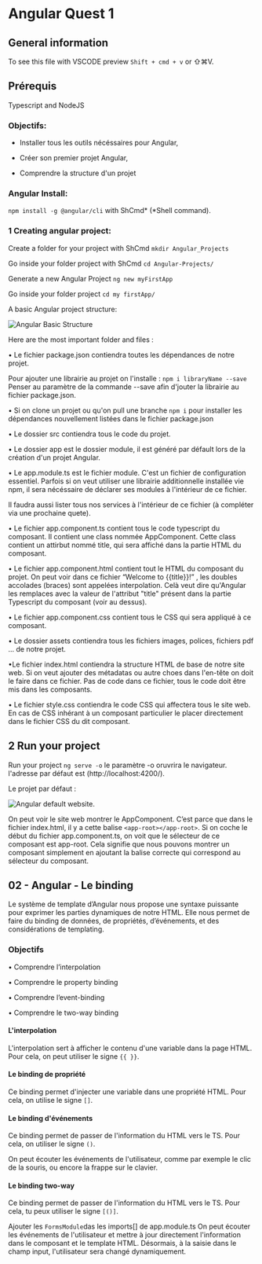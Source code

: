 # Angular Quest 1


## General information

To see this file with VSCODE preview `Shift + cmd + v` or ⇧⌘V.

## Prérequis

Typescript and NodeJS

### Objectifs:

- Installer tous les outils nécéssaires pour Angular,

- Créer son premier projet Angular,

- Comprendre la structure d'un projet

### Angular Install:

`npm install -g @angular/cli` with ShCmd* (*Shell command).

### 1 Creating angular project:

Create a folder for your project with ShCmd
`mkdir Angular_Projects`

Go inside your folder project with ShCmd
`cd Angular-Projects/`

Generate a new Angular Project
`ng new myFirstApp`

Go inside your folder project
`cd my firstApp/` 

A basic Angular project structure:

![Angular Basic Structure](https://images.innoveduc.fr/angular/angular_part1_structure.png)

Here are the most important folder and files :

• Le fichier package.json contiendra toutes les dépendances de notre projet.

Pour ajouter une librairie au projet on l'installe : `npm i libraryName --save`
Penser au paramètre de la commande --save afin d'jouter la librairie au fichier package.json.

• Si on clone un projet ou qu'on pull une branche `npm i` pour installer les dépendances nouvellement listées dans le fichier package.json

•
Le dossier src contiendra tous le code du projet.

•
Le dossier app est le dossier module, il est généré par défault lors de la création d'un projet Angular.

•
Le app.module.ts est le fichier module. C'est un fichier de configuration essentiel.
Parfois si on veut utiliser une librairie additionnelle installée vie npm, il sera nécéssaire de déclarer ses modules à l'intérieur de ce fichier.

Il faudra aussi lister tous nos services à l'intérieur de ce fichier (à compléter via une prochaine quete).

•
Le fichier app.component.ts contient tous le code typescript du composant.
Il contient une class nommée AppComponent. Cette class contient un attirbut nommé title, qui sera affiché dans la partie HTML du composant.

•
Le fichier app.component.html contient tout le HTML du composant du projet. On peut voir dans ce fichier “Welcome to {{title}}!” , les doubles accolades (braces) sont appelées interpolation. Celà veut dire qu'Angular les remplaces avec la valeur de l'attribut "title" présent dans la partie Typescript du composant (voir au dessus). 

• Le fichier app.component.css contient tous le CSS qui sera appliqué à ce composant.

• Le dossier assets contiendra tous les fichiers images, polices, fichiers pdf ... de notre projet.

•Le fichier index.html contiendra la structure HTML de base de notre site web.
Si on veut ajouter des métadatas ou autre choes dans l'en-tête on doit le faire dans ce fichier.
Pas de code dans ce fichier, tous le code doit être mis dans les composants.

• Le fichier style.css contiendra le code CSS qui affectera tous le site web.
En cas de CSS inhérant à un composant particulier le placer directement dans le fichier CSS du dit composant.

## 2 Run your project

Run your project `ng serve -o` le paramètre -o oruvrira le navigateur. l'adresse par défaut est (http://localhost:4200/).

Le projet par défaut :

![Angular default website](https://images.innoveduc.fr/angular/angular_part1_welcomepage.png).

On peut voir le site web montrer le AppComponent. C’est parce que dans le fichier index.html, il y a cette balise `<app-root></app-root>`. Si on coche le début du fichier app.component.ts, on voit que le sélecteur de ce composant est app-root. Cela signifie que nous pouvons montrer un composant simplement en ajoutant la balise correcte qui correspond au sélecteur du composant.

## 02 - Angular - Le binding

Le système de template d’Angular nous propose une syntaxe puissante pour exprimer les parties dynamiques de notre HTML. Elle nous permet de faire du binding de données, de propriétés, d’événements, et des considérations de templating.

### Objectifs

• Comprendre l’interpolation

• Comprendre le property binding

• Comprendre l’event-binding

• Comprendre le two-way binding

#### L'interpolation

L'interpolation sert à afficher le contenu d'une variable dans la page HTML. Pour cela, on peut utiliser le signe `{{ }}`.

#### Le binding de propriété

Ce binding permet d'injecter une variable dans une propriété HTML. Pour cela, on utilise le signe `[]`.

#### Le binding d'événements

Ce binding permet de passer de l'information du HTML vers le TS. Pour cela, on utiliser le signe `()`.

On peut écouter les événements de l'utilisateur, comme par exemple le clic de la souris, ou encore la frappe sur le clavier.

#### Le binding two-way

Ce binding permet de passer de l'information du HTML vers le TS. Pour cela, tu peux utiliser le signe `[()]`.

Ajouter les `FormsModule`das les imports[] de app.module.ts 
On peut écouter les événements de l'utilisateur et mettre à jour directement l'information dans le composant et le template HTML.
Désormais, à la saisie dans le champ input, l'utilisateur sera changé dynamiquement.

